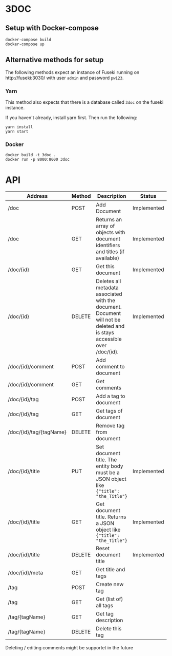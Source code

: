 # 3DOC

## Setup with Docker-compose 

```
docker-compose build
docker-compose up
``` 

## Alternative methods for setup

The following methods expect an instance of Fuseki running on http://fuseki:3030/ with user `admin`  and password `pw123`. 

### Yarn
This method also expects that there is a database called `3doc` on the fuseki instance.

If you haven't already, install yarn first. Then run the following:
```
yarn install
yarn start
```

### Docker 

```
docker build -t 3doc .
docker run -p 8000:8000 3doc
```

# API

| Address | Method | Description | Status |
| - | - | - | - |
| /doc | POST | Add Document | Implemented |
| /doc | GET | Returns an array of objects with document identifiers and titles (if available) | Implemented |
| /doc/{id} | GET | Get this document | Implemented |
| /doc/{id} | DELETE | Deletes all metadata associated with the document. Document will not be deleted and is stays accessible over /doc/{id}. | Implemented |
| /doc/{id}/comment | POST | Add comment to document |
| /doc/{id}/comment	| GET | Get comments |
| /doc/{id}/tag | POST | Add a tag to document |
| /doc/{id}/tag | GET | Get tags of document |
| /doc/{id}/tag/{tagName} | DELETE | Remove tag from document |
| /doc/{id}/title | PUT | Set document title. The entity body must be a JSON object like `{"title": "the_Title"}` | Implemented |
| /doc/{id}/title | GET | Get document title. Returns a JSON object like `{"title": "the_Title"}` | Implemented |
| /doc/{id}/title | DELETE | Reset document title | Implemented |
| /doc/{id}/meta | GET | Get title and tags |
| /tag | POST | Create new tag |
| /tag | GET | Get (list of) all tags |
| /tag/{tagName} | GET | Get tag description |
| /tag/{tagName} | DELETE | Delete this tag |

Deleting / editing comments might be supportet in the future